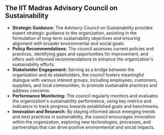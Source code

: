

## The IIT Madras Advisory Council on Sustainability

- **Strategic Guidance:** The Advisory Council on Sustainability provides expert strategic guidance to the organization, assisting in the formulation of long-term sustainability objectives and ensuring alignment with broader environmental and social goals.
- **Policy Recommendations:** The council assesses current policies and practices, identifying gaps and opportunities for improvement, and offers well-informed recommendations to enhance the organization's sustainability efforts.
- **Stakeholder Engagement:** Serving as a bridge between the organization and its stakeholders, the council fosters meaningful dialogue with various interest groups, including employees, customers, suppliers, and local communities, to promote sustainable practices and address concerns.
- **Performance Monitoring:** The council regularly monitors and evaluates the organization's sustainability performance, using key metrics and indicators to track progress towards established goals and benchmarks.
- **Innovation and Research:** By staying informed about emerging trends and best practices in sustainability, the council encourages innovation within the organization, exploring new technologies, processes, and partnerships that can drive positive environmental and social impacts.
